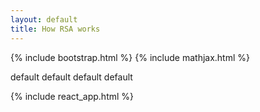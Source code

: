 ```yaml
---
layout: default
title: How RSA works
---
```

{% include bootstrap.html %}
{% include mathjax.html %}

<div id="slides" style="display: none;">

<div class="slide" markdown="1">
## Generating the keys

RSA is a public-key cryptosystem, so we must generate a private key $d$ for decryption and a public key $e$ for encryption.
To make it possible to encrypt and decrypt a message with different keys, they must share a property. The property is that $d$ is the multiplicative inverse of $e$ module $\phi(n)$.

\begin{equation}
de \equiv 1 \pmod {\phi(n)}
\end{equation}

$n$ is equal to the product of two distinct large primes $p$ and $q$.

<div class="row">
<div class="col-lg-5" markdown="1">
<button class="btn btn-outline-success my-3">Generate primes</button> \\
$p =$ <input id="p" class="w-75" type="text"> \\
$q =$ <input id="q" class="w-75" type="text"> \\
$n =$ <input id="n" class="w-75" type="text">
</div>

<div class="col-lg-7" markdown="1">
```javascript
let oi = `
?*box showing the code*?
?                      ?
?                      ?
?                      ?
`
```
</div>
</div>

$\phi(x)$ is the totient function of $x$, which gives how many number coprimes with x less than $x$ there are. By [Euler's theorem](https://en.wikipedia.org/wiki/Euler%27s_theorem), we know that, when $x$ is a product of two primes $a$ and $b$, $\phi(x) = (a-1)(b-1)$. So,

\begin{equation}
\phi(n) = (p-1)(q-1)
\end{equation}

$e$ must be an integer such that $1 < e < \phi(n)$ and $gcd(e, \phi(n)) = 1$, i.e. $e$ and $\phi(n)$ are coprime. The value of $e$ is usually $2^{16} + 1 = 65,537$ since its size doesn't influence a lot on security. Only the performance of encryption is affected if the bit-length of $e$ is too large.

<div class="row">
<div class="col-lg-5" markdown="1">
<button class="btn btn-outline-success my-3">Generate $e$</button> \\
$e =$ <input id="e" class="w-75" type="text">
</div>

<div class="col-lg-7" markdown="1">
```javascript
function calculate_e(p, q) {
  const totient_of_n = (p - 1) * (q - 1)
  return random(1, totient_of_n - 1)
}
```
</div>
</div>

The public key is the pair $(e, n)$.

Now we calculate the value of $d$. Since $d$ is the multiplicative inverse of $e$, we can calculate it using the [Extended Euclidean algorithm](https://en.wikipedia.org/wiki/Extended_Euclidean_algorithm), aka pulverizer, which is seomthin different from Euclid's alg.

<div class="row">
<div class="col-lg-5" markdown="1">
<button class="btn btn-outline-success my-3">Calculate $d$</button> \\
$d =$ <input id="d" class="w-75" type="text">
</div>

<div class="col-lg-7" markdown="1">
```javascript
function calculate_d(e, p, q) {
  const totient_of_n = (p - 1) * (q - 1)
  const res = pulverizer(e, totient_of_n)
  return res.algo
}
```
</div>
</div>

The private key is the pair $(d, n)$.

<br>
</div>

<div class="slide" markdown="1">
## Encryption

<div class="mb-2">
<button class="btn btn-info btn-sm">Copy public key to clipboard</button>
<button class="btn btn-info btn-sm">Copy private key to clipboard</button>
</div>

You can input a message you want to be encrypted in the box below. \(Limit: 1000 characters.\)

<textarea id="plaintext" class="w-100">Hello, World!</textarea>

The function to encrypt a message $m$, also called plaintext, into a ciphertext $m'$ is

<div class="row">
<div class="col-lg-5" markdown="1">
\begin{equation}
encrypt(m) = m^e \bmod n = m'
\end{equation}
</div>

<div class="col-lg-7" markdown="1">
```javascript
function encrypt(plaintext, key) {
  const decodedPlaintext = decode(plaintext, "utf-8")
  return (decodedPlaintext ** key.e) % key.n
}
```

The function `decode` converts characters into numbers.
</div>
</div>

<button class="btn btn-outline-success">Encrypt message</button>
<textarea id="ciphertext" class="w-100"></textarea>

</div>

<div class="slide" markdown="1">
## Decryption

<div class="mb-2">
<button class="btn btn-info btn-sm">Copy public key to clipboard</button>
<button class="btn btn-info btn-sm">Copy private key to clipboard</button>
</div>

The function to decrypt a ciphertext $m'$ into plaintext $m$ is

<div class="row">
<div class="col-lg-5" markdown="1">
\begin{equation}
decrypt(m') = (m')^d \bmod n = m
\end{equation}
</div>

<div class="col-lg-7" markdown="1">
```javascript
function decrypt(ciphertext, key) {
  const decodedCiphertext = (ciphertext ** key.d) % key.n
  return encode(decodedPlaintext, "utf-8")
}
```

The function `encode` converts numbers into characters.
</div>
</div>

<button class="btn btn-outline-success">Decrypt message</button>
<textarea id="decrypted-ciphertext" class="w-100 mb-4"></textarea>

But what is secure about RSA that impedes attackers from decrypting your message? It is the assumed difficulty of factoring the prime numbers of $n$. Before we understand why it's difficult, let's see how an attacker could obtain the private key.

As commented in the first part, $d$ is the multiplicative inverse of $e$
be calculated from the following formula

\begin{equation}
de \equiv 1 \pmod {\phi(n)}
\end{equation}

An attacker already knows $e$ and $n$, why knowing $p$ and $q$ matters? $n$ is a large number and the time required to calculate if a number $x$ is coprime with $n$ for all $x$ less than $n$ is enourmous since each $x$ has to be factored. A quicker approach would be to just factor $n$ into $p$ and $q$ and calculate $(p-1)(q-1)$, but no known algorithm solves this in polynomial time. That's one of the reasons people say $P = NP$ would break cryptography. That would mean that every "hard" problem could be solved "easily", but an algorithm would still need to be develop. Problems in $NP$ can be solved in nondeterministic polynomial time and can have the solution verified in polynomial time, and problems in $P$ can solved and have their solutions verified in polynomial time.

```javascript
function calculate_d(e, p, q) {
  const totient_of_n = (p - 1) * (q - 1)
  const res = pulverizer(e, totient_of_n)
  return res.algo
}
```

<br>
</div>

<div class="slide" markdown="1">
## That's it

some postive message

The javascript code used are available at [tanana](tan/src/rsa.js).

</div>
</div>

<div id="root">

default default default default

</div>

{% include react_app.html %}
